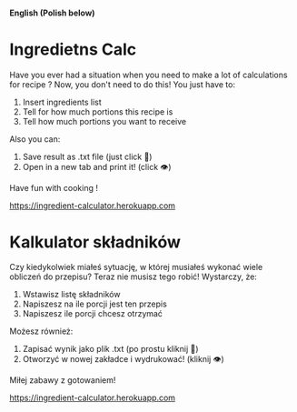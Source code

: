 #### English (Polish below)
# Ingredietns Calc
Have you ever had a situation when you need to make a lot of calculations for recipe ?
Now, you don't need to do this!
You just have to:
1. Insert ingredients list
2. Tell for how much portions this recipe is
3. Tell how much portions you want to receive

Also you can:
1. Save result as .txt file (just click 💾)
2. Open in a new tab and print it! (click 👁️)

Have fun with cooking !

https://ingredient-calculator.herokuapp.com

# Kalkulator składników
Czy kiedykolwiek miałeś sytuację, w której musiałeś wykonać wiele obliczeń do przepisu? 
Teraz nie musisz tego robić! Wystarczy, że:
1. Wstawisz listę składników
2. Napiszesz na ile porcji jest ten przepis
3. Napiszesz ile porcji chcesz otrzymać

Możesz również:
1. Zapisać wynik jako plik .txt (po prostu kliknij 💾)
2. Otworzyć w nowej zakładce i wydrukować! (kliknij 👁️)

Miłej zabawy z gotowaniem!

https://ingredient-calculator.herokuapp.com

